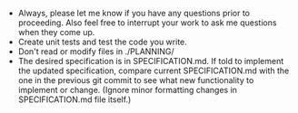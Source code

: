 - Always, please let me know if you have any questions prior to proceeding. Also feel free to interrupt your work to ask me questions when they come up.
- Create unit tests and test the code you write.
- Don't read or modify files in ./PLANNING/
- The desired specification is in SPECIFICATION.md. If told to implement the updated specification, compare current SPECIFICATION.md with the one in the previous git commit to see what new functionality to implement or change. (Ignore minor formatting changes in SPECIFICATION.md file itself.)